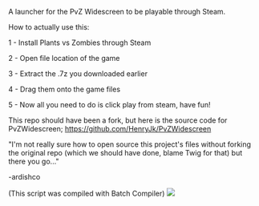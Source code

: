 A launcher for the PvZ Widescreen to be playable through Steam.

How to actually use this:

1 - Install Plants vs Zombies through Steam

2 - Open file location of the game

3 - Extract the .7z you downloaded earlier

4 - Drag them onto the game files

5 - Now all you need to do is click play from steam, have fun!

This repo should have been a fork, but here is the source code for PvZWidescreen; https://github.com/HenryJk/PvZWidescreen

 "I'm not really sure how to open source this project's files without forking the original repo (which we should have done, blame Twig for that) but there you go..."

-ardishco

(This script was compiled with Batch Compiler)
![](https://github.com/Twig6943/PvZWidescreenSteamLauncher/blob/main/Plants_VS_Zombies_Logo.png)
